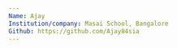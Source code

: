 ```yaml
---
Name: Ajay
Institution/company: Masai School, Bangalore
Github: https://github.com/Ajay84sia
---
```

